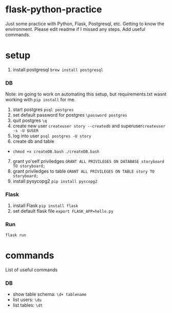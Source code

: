 # flask-python-practice
Just some practice with Python, Flask, Postgresql, etc. Getting to know the environment. Please edit readme if I missed any steps. Add useful commands. 

# setup
1. install postgresql `brew install postgresql`
### DB
Note: im going to work on automating this setup, but requirements.txt wasnt working with `pip install` for me.

1. start postgres `psql postgres`
2. set default password for postgres `\password postgres`
3. quit postgres `\q`
4. create new user `createuser story --createdb` and superuser`createuser -s -U $USER`
5. log into user `psql postgres -U story`
6. create db and table
  * `chmod +x createDB.bash` `./createDB.bash`
7. grant yo'self priviledges `GRANT ALL PRIVILEGES ON DATABASE storyboard TO storyboard;`
8. grant priviledges to table `GRANT ALL PRIVILEGES ON TABLE story TO storyboard;`
9. install pysycopg2 `pip install pyscopg2`

### Flask
1. install Flask `pip install flask`
2. set default flask file `export FLASK_APP=hello.py`

### Run
`flask run`

# commands
List of useful commands
### DB
* show table schema: `\d+ tablename`
* list users: `\du`
* list tables: `\dt`

